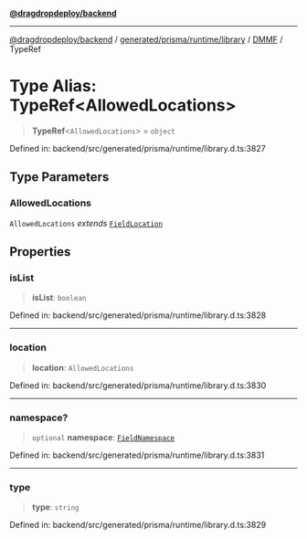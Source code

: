 [**@dragdropdeploy/backend**](../../../../../../../README.md)

***

[@dragdropdeploy/backend](../../../../../../../README.md) / [generated/prisma/runtime/library](../../../README.md) / [DMMF](../README.md) / TypeRef

# Type Alias: TypeRef\<AllowedLocations\>

> **TypeRef**\<`AllowedLocations`\> = `object`

Defined in: backend/src/generated/prisma/runtime/library.d.ts:3827

## Type Parameters

### AllowedLocations

`AllowedLocations` *extends* [`FieldLocation`](FieldLocation.md)

## Properties

### isList

> **isList**: `boolean`

Defined in: backend/src/generated/prisma/runtime/library.d.ts:3828

***

### location

> **location**: `AllowedLocations`

Defined in: backend/src/generated/prisma/runtime/library.d.ts:3830

***

### namespace?

> `optional` **namespace**: [`FieldNamespace`](FieldNamespace.md)

Defined in: backend/src/generated/prisma/runtime/library.d.ts:3831

***

### type

> **type**: `string`

Defined in: backend/src/generated/prisma/runtime/library.d.ts:3829
